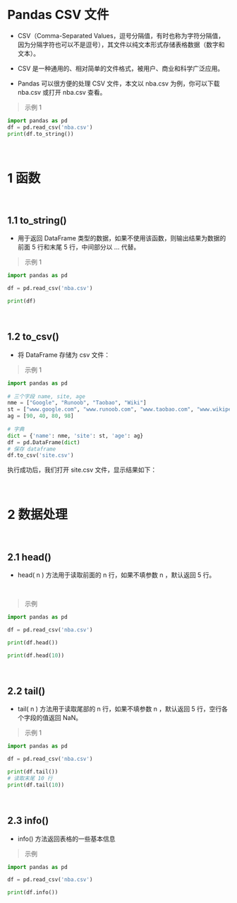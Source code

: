 &emsp;
# Pandas CSV 文件
- CSV（Comma-Separated Values，逗号分隔值，有时也称为字符分隔值，因为分隔字符也可以不是逗号），其文件以纯文本形式存储表格数据（数字和文本）。

- CSV 是一种通用的、相对简单的文件格式，被用户、商业和科学广泛应用。

- Pandas 可以很方便的处理 CSV 文件，本文以 nba.csv 为例，你可以下载 nba.csv 或打开 nba.csv 查看。

>示例 1
```python
import pandas as pd
df = pd.read_csv('nba.csv')
print(df.to_string())
```
&emsp;
# 1 函数

&emsp;
## 1.1 to_string() 
- 用于返回 DataFrame 类型的数据，如果不使用该函数，则输出结果为数据的前面 5 行和末尾 5 行，中间部分以 ... 代替。

>示例 1
```py
import pandas as pd

df = pd.read_csv('nba.csv')

print(df)
```

&emsp;
## 1.2 to_csv() 
- 将 DataFrame 存储为 csv 文件：

>示例 1
```python
import pandas as pd
   
# 三个字段 name, site, age
nme = ["Google", "Runoob", "Taobao", "Wiki"]
st = ["www.google.com", "www.runoob.com", "www.taobao.com", "www.wikipedia.org"]
ag = [90, 40, 80, 98]
   
# 字典
dict = {'name': nme, 'site': st, 'age': ag}
df = pd.DataFrame(dict)
# 保存 dataframe
df.to_csv('site.csv')
```

执行成功后，我们打开 site.csv 文件，显示结果如下：

&emsp;
# 2 数据处理

&emsp;
## 2.1 head()
- head( n ) 方法用于读取前面的 n 行，如果不填参数 n ，默认返回 5 行。

&emsp;
>示例
```py
import pandas as pd

df = pd.read_csv('nba.csv')

print(df.head())

print(df.head(10))
```

&emsp;
## 2.2 tail()
- tail( n ) 方法用于读取尾部的 n 行，如果不填参数 n ，默认返回 5 行，空行各个字段的值返回 NaN。

>示例 1
```python
import pandas as pd

df = pd.read_csv('nba.csv')

print(df.tail())
# 读取末尾 10 行
print(df.tail(10))
```

&emsp;
## 2.3 info()
- info() 方法返回表格的一些基本信息

>示例
```python
import pandas as pd

df = pd.read_csv('nba.csv')

print(df.info())
```